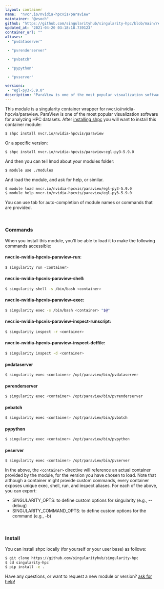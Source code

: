 ```yaml
---
layout: container
name:  "nvcr.io/nvidia-hpcvis/paraview"
maintainer: "@vsoch"
github: "https://github.com/singularityhub/singularity-hpc/blob/main/registry/nvcr.io/nvidia-hpcvis/paraview/container.yaml"
updated_at: "2021-04-20 03:18:18.739123"
container_url: ""
aliases:
 - "pvdataserver"

 - "pvrenderserver"

 - "pvbatch"

 - "pypython"

 - "pvserver"

versions:
 - "egl-py3-5.9.0"
description: "ParaView is one of the most popular visualization software for analyzing HPC datasets."
---
```


This module is a singularity container wrapper for nvcr.io/nvidia-hpcvis/paraview.
ParaView is one of the most popular visualization software for analyzing HPC datasets.
After [installing shpc](#install) you will want to install this container module:

```bash
$ shpc install nvcr.io/nvidia-hpcvis/paraview
```

Or a specific version:

```bash
$ shpc install nvcr.io/nvidia-hpcvis/paraview:egl-py3-5.9.0
```

And then you can tell lmod about your modules folder:

```bash
$ module use ./modules
```

And load the module, and ask for help, or similar.

```bash
$ module load nvcr.io/nvidia-hpcvis/paraview/egl-py3-5.9.0
$ module help nvcr.io/nvidia-hpcvis/paraview/egl-py3-5.9.0
```

You can use tab for auto-completion of module names or commands that are provided.

<br>

### Commands

When you install this module, you'll be able to load it to make the following commands accessible:

#### nvcr.io-nvidia-hpcvis-paraview-run:

```bash
$ singularity run <container>
```

#### nvcr.io-nvidia-hpcvis-paraview-shell:

```bash
$ singularity shell -s /bin/bash <container>
```

#### nvcr.io-nvidia-hpcvis-paraview-exec:

```bash
$ singularity exec -s /bin/bash <container> "$@"
```

#### nvcr.io-nvidia-hpcvis-paraview-inspect-runscript:

```bash
$ singularity inspect -r <container>
```

#### nvcr.io-nvidia-hpcvis-paraview-inspect-deffile:

```bash
$ singularity inspect -d <container>
```


#### pvdataserver
       
```bash
$ singularity exec <container> /opt/paraview/bin/pvdataserver
```


#### pvrenderserver
       
```bash
$ singularity exec <container> /opt/paraview/bin/pvrenderserver
```


#### pvbatch
       
```bash
$ singularity exec <container> /opt/paraview/bin/pvbatch
```


#### pypython
       
```bash
$ singularity exec <container> /opt/paraview/bin/pvpython
```


#### pvserver
       
```bash
$ singularity exec <container> /opt/paraview/bin/pvserver
```



In the above, the `<container>` directive will reference an actual container provided
by the module, for the version you have chosen to load. Note that although a container
might provide custom commands, every container exposes unique exec, shell, run, and
inspect aliases. For each of the above, you can export:

 - SINGULARITY_OPTS: to define custom options for singularity (e.g., --debug)
 - SINGULARITY_COMMAND_OPTS: to define custom options for the command (e.g., -b)

<br>
  
### Install

You can install shpc locally (for yourself or your user base) as follows:

```bash
$ git clone https://github.com/singularityhub/singularity-hpc
$ cd singularity-hpc
$ pip install -e .
```

Have any questions, or want to request a new module or version? [ask for help!](https://github.com/singularityhub/singularity-hpc/issues)